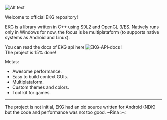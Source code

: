 ![Alt text](/ekg.png?raw=true)

Welcome to official EKG repository!

EKG is a library written in C++ using SDL2 and OpenGL 3/ES.
Natively runs only in Windows for now, the focus is be multiplataform (to supports native systems as Android and Linux).

You can read the docs of EKG api here ![EKG-API-docs](https://github.com/ekg-ez-build-gui/ekg-api-docs/) ! \
The project is 15% done!

Metas:
- Awesome performance.
- Easy to build context GUIs.
- Multiplataform.
- Custom themes and colors.
- Tool kit for games.

----

The project is not initial, EKG had an old source written for Android (NDK) but the code and performance was not too good.
~Rina ><
